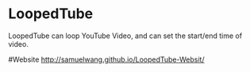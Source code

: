 # LoopedTube
LoopedTube can loop YouTube Video, and can set the start/end time of video.

#Website
http://samuelwang.github.io/LoopedTube-Websit/
